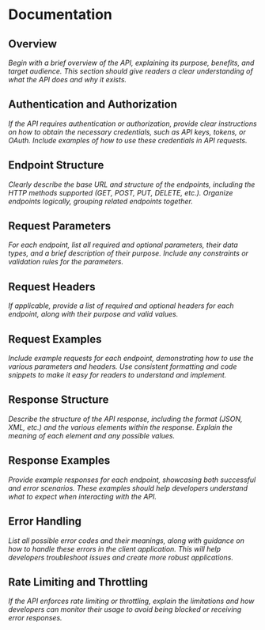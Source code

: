 # Documentation

## Overview

*Begin with a brief overview of the API, explaining its purpose, benefits, and target audience. This section should give readers a clear understanding of what the API does and why it exists.*


## Authentication and Authorization

*If the API requires authentication or authorization, provide clear instructions on how to obtain the necessary credentials, such as API keys, tokens, or OAuth. Include examples of how to use these credentials in API requests.*

## Endpoint Structure

*Clearly describe the base URL and structure of the endpoints, including the HTTP methods supported (GET, POST, PUT, DELETE, etc.). Organize endpoints logically, grouping related endpoints together.*

## Request Parameters

*For each endpoint, list all required and optional parameters, their data types, and a brief description of their purpose. Include any constraints or validation rules for the parameters.*

## Request Headers

*If applicable, provide a list of required and optional headers for each endpoint, along with their purpose and valid values.*

## Request Examples

*Include example requests for each endpoint, demonstrating how to use the various parameters and headers. Use consistent formatting and code snippets to make it easy for readers to understand and implement.*

## Response Structure

*Describe the structure of the API response, including the format (JSON, XML, etc.) and the various elements within the response. Explain the meaning of each element and any possible values.*

## Response Examples

*Provide example responses for each endpoint, showcasing both successful and error scenarios. These examples should help developers understand what to expect when interacting with the API.*

## Error Handling

*List all possible error codes and their meanings, along with guidance on how to handle these errors in the client application. This will help developers troubleshoot issues and create more robust applications.*

## Rate Limiting and Throttling

*If the API enforces rate limiting or throttling, explain the limitations and how developers can monitor their usage to avoid being blocked or receiving error responses.*
